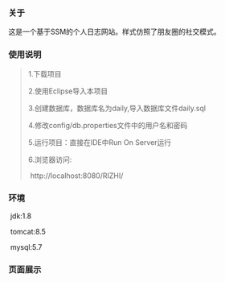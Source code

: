 ### 关于

这是一个基于SSM的个人日志网站。样式仿照了朋友圈的社交模式。

### 使用说明

> 1.下载项目
>
> 2.使用Eclipse导入本项目
>
> 3.创建数据库，数据库名为daily,导入数据库文件daily.sql
>
> 4.修改config/db.properties文件中的用户名和密码
>
> 5.运行项目：直接在IDE中Run On Server运行
>
> 6.浏览器访问:
>
> ​		http://localhost:8080/RIZHI/

### 环境

​		jdk:1.8

​		tomcat:8.5

​		mysql:5.7

### 页面展示
